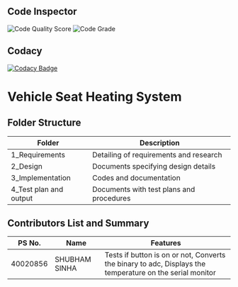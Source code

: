 ## Code Inspector
![Code Quality Score](https://api.codiga.io/project/30239/score/svg)
![Code Grade](https://api.codiga.io/project/30239/status/svg)

## Codacy
[![Codacy Badge](https://app.codacy.com/project/badge/Grade/3ce7906cc3b54c7a99f6994a9d448cf3)](https://www.codacy.com/gh/Sinha4467/M2-Embedded_Atmega328p_Microcontroller-Project/dashboard?utm_source=github.com&amp;utm_medium=referral&amp;utm_content=Sinha4467/M2-Embedded_Atmega328p_Microcontroller-Project&amp;utm_campaign=Badge_Grade)


# Vehicle Seat Heating System
## **Folder Structure**

| **Folder** | **Description** |
| --- | --- |
| 1\_Requirements | Detailing of requirements and research |
| 2\_Design | Documents specifying design details |
| 3\_Implementation | Codes and documentation |
| 4\_Test plan and output | Documents with test plans and procedures |

## Contributors List and Summary

PS No. |  Name               |   Features |
-------|---------------------|----------------|
40020856 |SHUBHAM SINHA  |  Tests if button is on or not, Converts the binary to adc, Displays the temperature on the serial monitor | 
  
